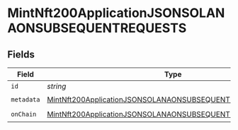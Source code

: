 # MintNft200ApplicationJSONSOLANAONSUBSEQUENTREQUESTS


## Fields

| Field                                                                                                                                                 | Type                                                                                                                                                  | Required                                                                                                                                              | Description                                                                                                                                           |
| ----------------------------------------------------------------------------------------------------------------------------------------------------- | ----------------------------------------------------------------------------------------------------------------------------------------------------- | ----------------------------------------------------------------------------------------------------------------------------------------------------- | ----------------------------------------------------------------------------------------------------------------------------------------------------- |
| `id`                                                                                                                                                  | *string*                                                                                                                                              | :heavy_minus_sign:                                                                                                                                    | N/A                                                                                                                                                   |
| `metadata`                                                                                                                                            | [MintNft200ApplicationJSONSOLANAONSUBSEQUENTREQUESTSMetadata](../../models/operations/mintnft200applicationjsonsolanaonsubsequentrequestsmetadata.md) | :heavy_check_mark:                                                                                                                                    | N/A                                                                                                                                                   |
| `onChain`                                                                                                                                             | [MintNft200ApplicationJSONSOLANAONSUBSEQUENTREQUESTSONChain](../../models/operations/mintnft200applicationjsonsolanaonsubsequentrequestsonchain.md)   | :heavy_check_mark:                                                                                                                                    | N/A                                                                                                                                                   |